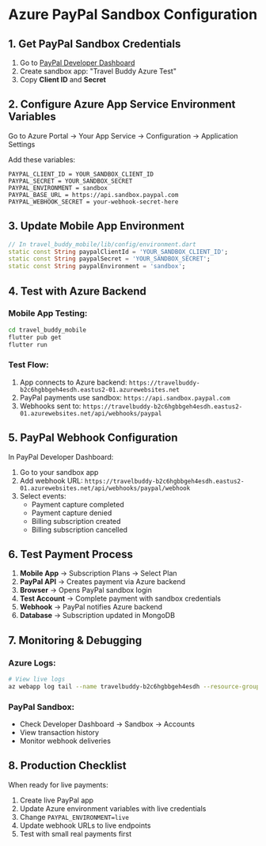 # Azure PayPal Sandbox Configuration

## 1. Get PayPal Sandbox Credentials

1. Go to [PayPal Developer Dashboard](https://developer.paypal.com/)
2. Create sandbox app: "Travel Buddy Azure Test"
3. Copy **Client ID** and **Secret**

## 2. Configure Azure App Service Environment Variables

Go to Azure Portal → Your App Service → Configuration → Application Settings

Add these variables:

```
PAYPAL_CLIENT_ID = YOUR_SANDBOX_CLIENT_ID
PAYPAL_SECRET = YOUR_SANDBOX_SECRET  
PAYPAL_ENVIRONMENT = sandbox
PAYPAL_BASE_URL = https://api.sandbox.paypal.com
PAYPAL_WEBHOOK_SECRET = your-webhook-secret-here
```

## 3. Update Mobile App Environment

```dart
// In travel_buddy_mobile/lib/config/environment.dart
static const String paypalClientId = 'YOUR_SANDBOX_CLIENT_ID';
static const String paypalSecret = 'YOUR_SANDBOX_SECRET';
static const String paypalEnvironment = 'sandbox';
```

## 4. Test with Azure Backend

### Mobile App Testing:
```bash
cd travel_buddy_mobile
flutter pub get
flutter run
```

### Test Flow:
1. App connects to Azure backend: `https://travelbuddy-b2c6hgbbgeh4esdh.eastus2-01.azurewebsites.net`
2. PayPal payments use sandbox: `https://api.sandbox.paypal.com`
3. Webhooks sent to: `https://travelbuddy-b2c6hgbbgeh4esdh.eastus2-01.azurewebsites.net/api/webhooks/paypal`

## 5. PayPal Webhook Configuration

In PayPal Developer Dashboard:
1. Go to your sandbox app
2. Add webhook URL: `https://travelbuddy-b2c6hgbbgeh4esdh.eastus2-01.azurewebsites.net/api/webhooks/paypal/webhook`
3. Select events:
   - Payment capture completed
   - Payment capture denied
   - Billing subscription created
   - Billing subscription cancelled

## 6. Test Payment Process

1. **Mobile App** → Subscription Plans → Select Plan
2. **PayPal API** → Creates payment via Azure backend
3. **Browser** → Opens PayPal sandbox login
4. **Test Account** → Complete payment with sandbox credentials
5. **Webhook** → PayPal notifies Azure backend
6. **Database** → Subscription updated in MongoDB

## 7. Monitoring & Debugging

### Azure Logs:
```bash
# View live logs
az webapp log tail --name travelbuddy-b2c6hgbbgeh4esdh --resource-group your-resource-group
```

### PayPal Sandbox:
- Check Developer Dashboard → Sandbox → Accounts
- View transaction history
- Monitor webhook deliveries

## 8. Production Checklist

When ready for live payments:
1. Create live PayPal app
2. Update Azure environment variables with live credentials
3. Change `PAYPAL_ENVIRONMENT=live`
4. Update webhook URLs to live endpoints
5. Test with small real payments first